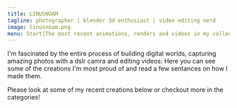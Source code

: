 ```yaml
---
title: LINUSNOAM
tagline: photographer | blender 3d enthusiast | video editing nerd
image: linusnoam.png
menu: Start|The most recent animations, renders and videos in my collection
---
```

I'm fascinated by the entire process of building digital worlds, capturing amazing photos with a dslr camra and editing videos: Here you can see some of the creations I'm most proud of and read a few sentances on how I made them. 

Please look at some of my recent creations below or checkout more in the categories!
